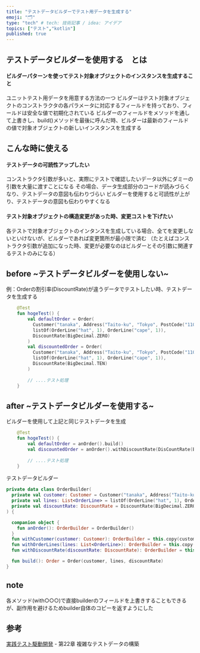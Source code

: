 ```yaml
---
title: "テストデータビルダーでテスト用データを生成する"
emoji: "🗂"
type: "tech" # tech: 技術記事 / idea: アイデア
topics: ["テスト","kotlin"]
published: true
---
```

## テストデータビルダーを使用する　とは

#### ビルダーパターンを使ってテスト対象オブジェクトのインスタンスを生成すること

ユニットテスト用データを用意する方法の一つ
ビルダーはテスト対象オブジェクトのコンストラクタの各パラメータに対応するフィールドを持っており、フィールドは安全な値で初期化されている
ビルダーのフィールドをメソッドを通して上書きし、build()メソッドを最後に呼んだ時、ビルダーは最新のフィールドの値で対象オブジェクトの新しいインスタンスを生成する

## こんな時に使える

#### テストデータの可読性アップしたい
コンストラクタ引数が多いと、実際にテストで確認したいデータ以外にダミーの引数を大量に渡すことになる
その場合、データ生成部分のコードが読みづらくなり、テストデータの意図も伝わりづらい
ビルダーを使用すると可読性が上がり、テストデータの意図も伝わりやすくなる
#### テスト対象オブジェクトの構造変更があった時、変更コストを下げたい
各テストで対象オブジェクトのインタンスを生成している場合、全てを変更しないといけないが、ビルダーであれば変更箇所が最小限で済む
（たとえばコンストラクタ引数が追加になった時、変更が必要なのはビルダーとその引数に関連するテストのみになる）

## before ~テストデータビルダーを使用しない~
例：Orderの割引率(DiscountRate)が違うデータでテストしたい時、テストデータを生成する
```kotlin
    @Test
    fun hogeTest() {
        val defaultOrder = Order(
          Customer("tanaka", Address("Taito-ku", "Tokyo", PostCode("110", "0000"))),
          listOf(OrderLine("hat", 1), OrderLine("cape", 1)),
          DiscountRate(BigDecimal.ZERO)
        )
        val discountedOrder = Order(
          Customer("tanaka", Address("Taito-ku", "Tokyo", PostCode("110", "0000"))),
          listOf(OrderLine("hat", 1), OrderLine("cape", 1)),
          DiscountRate(BigDecimal.TEN)
        )
  
        // ....テスト処理
    }
```

## after ~テストデータビルダーを使用する~

ビルダーを使用して上記と同じテストデータを生成
```kotlin
    @Test
    fun hogeTest() {
        val defaultOrder = anOrder().build()
        val discountedOrder = anOrder().withDiscountRate(DisCountRate(BigDecimal.TEN)).build()
        
        // ....テスト処理
    }
```

テストデータビルダー
```kotlin
private data class OrderBuilder(
  private val customer: Customer = Customer("tanaka", Address("Taito-ku", "Tokyo", PostCode("110", "0000"))),
  private val lines: List<OrderLine> = listOf(OrderLine("hat", 1), OrderLine("cape", 1)),
  private val discountRate: DiscountRate = DiscountRate(BigDecimal.ZERO),
) {

  companion object {
    fun anOrder(): OrderBuilder = OrderBuilder()
  }
  fun withCustomer(customer: Customer): OrderBuilder = this.copy(customer = customer)
  fun withOrderLines(lines: List<OrderLine>): OrderBuilder = this.copy(lines = lines)
  fun withDiscountRate(discountRate: DiscountRate): OrderBuilder = this.copy(discountRate = discountRate)

  fun build(): Order = Order(customer, lines, discountRate)
}
```

## note
各メソッド(with○○○)で直接builderのフィールドを上書きすることもできるが、副作用を避けるためbuilder自体のコピーを返すようにした

## 参考
[実践テスト駆動開発](https://www.amazon.co.jp/%E5%AE%9F%E8%B7%B5%E3%83%86%E3%82%B9%E3%83%88%E9%A7%86%E5%8B%95%E9%96%8B%E7%99%BA-Object-Oriented-SELECTION-Freeman/dp/4798124583) - 第22章 複雑なテストデータの構築 